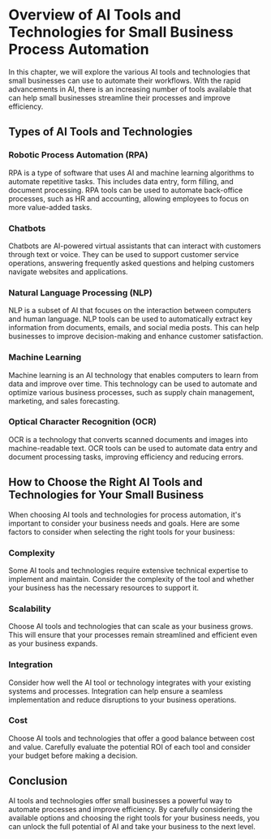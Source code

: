 Overview of AI Tools and Technologies for Small Business Process Automation
==========================================================================================================================================================================

In this chapter, we will explore the various AI tools and technologies that small businesses can use to automate their workflows. With the rapid advancements in AI, there is an increasing number of tools available that can help small businesses streamline their processes and improve efficiency.

Types of AI Tools and Technologies
----------------------------------

### Robotic Process Automation (RPA)

RPA is a type of software that uses AI and machine learning algorithms to automate repetitive tasks. This includes data entry, form filling, and document processing. RPA tools can be used to automate back-office processes, such as HR and accounting, allowing employees to focus on more value-added tasks.

### Chatbots

Chatbots are AI-powered virtual assistants that can interact with customers through text or voice. They can be used to support customer service operations, answering frequently asked questions and helping customers navigate websites and applications.

### Natural Language Processing (NLP)

NLP is a subset of AI that focuses on the interaction between computers and human language. NLP tools can be used to automatically extract key information from documents, emails, and social media posts. This can help businesses to improve decision-making and enhance customer satisfaction.

### Machine Learning

Machine learning is an AI technology that enables computers to learn from data and improve over time. This technology can be used to automate and optimize various business processes, such as supply chain management, marketing, and sales forecasting.

### Optical Character Recognition (OCR)

OCR is a technology that converts scanned documents and images into machine-readable text. OCR tools can be used to automate data entry and document processing tasks, improving efficiency and reducing errors.

How to Choose the Right AI Tools and Technologies for Your Small Business
-------------------------------------------------------------------------

When choosing AI tools and technologies for process automation, it's important to consider your business needs and goals. Here are some factors to consider when selecting the right tools for your business:

### Complexity

Some AI tools and technologies require extensive technical expertise to implement and maintain. Consider the complexity of the tool and whether your business has the necessary resources to support it.

### Scalability

Choose AI tools and technologies that can scale as your business grows. This will ensure that your processes remain streamlined and efficient even as your business expands.

### Integration

Consider how well the AI tool or technology integrates with your existing systems and processes. Integration can help ensure a seamless implementation and reduce disruptions to your business operations.

### Cost

Choose AI tools and technologies that offer a good balance between cost and value. Carefully evaluate the potential ROI of each tool and consider your budget before making a decision.

Conclusion
----------

AI tools and technologies offer small businesses a powerful way to automate processes and improve efficiency. By carefully considering the available options and choosing the right tools for your business needs, you can unlock the full potential of AI and take your business to the next level.
